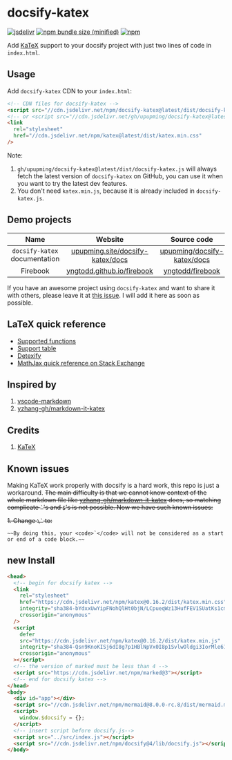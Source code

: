 # docsify-katex

[![jsdelivr](https://data.jsdelivr.com/v1/package/npm/docsify-katex/badge)](https://www.jsdelivr.com/package/npm/docsify-katex)
[![npm bundle size (minified)](https://img.shields.io/github/size/upupming/docsify-katex/dist/docsify-katex.js.svg)](<[https://www.npmjs.com/package/docsify-katex](https://github.com/upupming/docsify-katex/tree/master/dist)>)
[![npm](https://img.shields.io/npm/v/docsify-katex.svg?style=flat-square)](https://www.npmjs.com/package/docsify-katex)

Add [KaTeX](https://github.com/KaTeX/KaTeX/) support to your docsify project with just two lines of code in `index.html`.

## Usage

Add `docsify-katex` CDN to your `index.html`:

```html
<!-- CDN files for docsify-katex -->
<script src="//cdn.jsdelivr.net/npm/docsify-katex@latest/dist/docsify-katex.js"></script>
<!-- or <script src="//cdn.jsdelivr.net/gh/upupming/docsify-katex@latest/dist/docsify-katex.js"></script> -->
<link
  rel="stylesheet"
  href="//cdn.jsdelivr.net/npm/katex@latest/dist/katex.min.css"
/>
```

Note:

1. `gh/upupming/docsify-katex@latest/dist/docsify-katex.js` will always fetch the latest version of `docsify-katex` on GitHub, you can use it when you want to try the latest dev features.
2. You don't need `katex.min.js`, because it is already included in `docsify-katex.js`.

## Demo projects

|             Name              |                                    Website                                    |                                        Source code                                        |
| :---------------------------: | :---------------------------------------------------------------------------: | :---------------------------------------------------------------------------------------: |
| `docsify-katex` documentation | [upupming.site/docsify-katex/docs](https://upupming.site/docsify-katex/docs/) | [upupming/docsify-katex/docs](https://github.com/upupming/docsify-katex/tree/master/docs) |
|           Firebook            |       [yngtodd.github.io/firebook](https://yngtodd.github.io/firebook/)       |                  [yngtodd/firebook](https://github.com/yngtodd/firebook)                  |

If you have an awesome project using `docsify-katex` and want to share it with others, please leave it at [this issue](https://github.com/upupming/docsify-katex/issues/7). I will add it here as soon as possible.

## LaTeX quick reference

- [Supported functions](https://upupming.site/docsify-katex/docs/#/supported)
- [Support table](https://upupming.site/docsify-katex/docs/#/support-table)
- [Detexify](http://detexify.kirelabs.org/classify.html)
- [MathJax quick reference on Stack Exchange](https://math.meta.stackexchange.com/questions/5020/mathjax-basic-tutorial-and-quick-reference)

## Inspired by

1. [vscode-markdown](https://github.com/yzhang-gh/vscode-markdown)
2. [yzhang-gh/markdown-it-katex](https://github.com/yzhang-gh/markdown-it-katex)

## Credits

1. [KaTeX](https://github.com/Khan/KaTeX)

## Known issues

Making KaTeX work properly with docsify is a hard work, this repo is just a workaround. ~~The main difficulty is that we cannot know context of the whole markdown file like [yzhang-gh/markdown-it-katex](https://github.com/yzhang-gh/markdown-it-katex) does, so matching complicate <code>`</code>'s and <code>\$</code>'s is not possible. Now we have such known issues:~~

~~1. Change <code>\\`</code> to:~~

    ~~By doing this, your <code>`</code> will not be considered as a start or end of a code block.~~

## new Install

```html
<head>
  <!-- begin for docsify katex -->
  <link
    rel="stylesheet"
    href="https://cdn.jsdelivr.net/npm/katex@0.16.2/dist/katex.min.css"
    integrity="sha384-bYdxxUwYipFNohQlHt0bjN/LCpueqWz13HufFEV1SUatKs1cm4L6fFgCi1jT643X"
    crossorigin="anonymous"
  />
  <script
    defer
    src="https://cdn.jsdelivr.net/npm/katex@0.16.2/dist/katex.min.js"
    integrity="sha384-Qsn9KnoKISj6dI8g7p1HBlNpVx0I8p1SvlwOldgi3IorMle61nQy4zEahWYtljaz"
    crossorigin="anonymous"
  ></script>
  <!-- the version of marked must be less than 4 -->
  <script src="https://cdn.jsdelivr.net/npm/marked@3"></script>
  <!-- end for docsify katex -->
</head>
<body>
  <div id="app"></div>
  <script src="//cdn.jsdelivr.net/npm/mermaid@8.0.0-rc.8/dist/mermaid.min.js"></script>
  <script>
    window.$docsify = {};
  </script>
  <!-- insert script before docsify.js-->
  <script src="../src/index.js"></script>
  <script src="//cdn.jsdelivr.net/npm/docsify@4/lib/docsify.js"></script>
</body>
```
